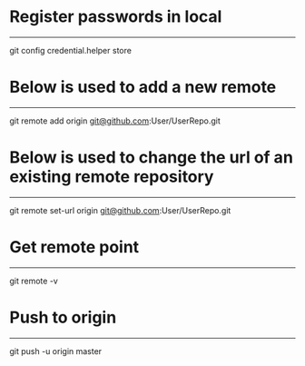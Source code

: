 # Register passwords in local
-----------------------------
git config credential.helper store

# Below is used to add a new remote
-----------------------------------
git remote add origin git@github.com:User/UserRepo.git

# Below is used to change the url of an existing remote repository
------------------------------------------------------------------
git remote set-url origin git@github.com:User/UserRepo.git

# Get remote point
------------------
git remote -v

# Push to origin
----------------
git push -u origin master